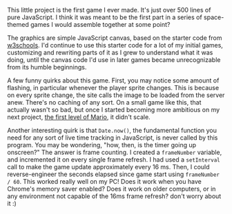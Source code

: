 This little project is the first game I ever made. It's just over 500 lines of pure JavaScript. I think it was meant to be the first part in a series of space-themed games I would assemble together at some point?

The graphics are simple JavaScript canvas, based on the starter code from [w3schools](https://www.w3schools.com/graphics/tryit.asp?filename=trygame_canvas). I'd continue to use this starter code for a lot of my initial games, customizing and rewriting parts of it as I grew to understand what it was doing, until the canvas code I'd use in later games became unrecognizable from its humble beginnings.

A few funny quirks about this game. First, you may notice some amount of flashing, in particular whenever the player sprite changes. This is because on every sprite change, the site calls the image to be loaded from the server anew. There's no caching of any sort. On a small game like this, that actually wasn't so bad, but once I started becoming more ambitious on my next project, [the first level of Mario](/work/game/luigi), it didn't scale. 

Another interesting quirk is that `Date.now()`, the fundamental function you need for any sort of live time tracking in JavaScript, is never called by this program. You may be wondering, "how, then, is the timer going up onscreen?" The answer is frame counting. I created a `frameNumber` variable, and incremented it on every single frame refresh. I had used a `setInterval` call to make the game update approximately every 16 ms. Then, I could reverse-engineer the seconds elapsed since game start using `frameNumber / 60`. This worked really well on my PC! Does it work when you have Chrome's memory saver enabled? Does it work on older computers, or in any environment not capable of the 16ms frame refresh? don't worry about it :)
